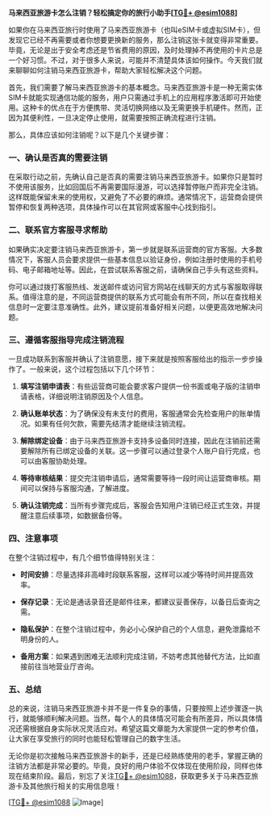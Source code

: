 **马来西亚旅游卡怎么注销？轻松搞定你的旅行小助手[[TG💪+ @esim1088](https://t.me/s/esim1088)]**

如果你在马来西亚旅行时使用了马来西亚旅游卡（也叫eSIM卡或虚拟SIM卡），但发现它已经不再需要或者你想要更换新的服务，那么注销这张卡就变得非常重要。毕竟，无论是出于安全考虑还是节省费用的原因，及时处理掉不再使用的卡片总是一个好习惯。不过，对于很多人来说，可能并不清楚具体该如何操作。今天我们就来聊聊如何注销马来西亚旅游卡，帮助大家轻松解决这个问题。

首先，我们需要了解马来西亚旅游卡的基本概念。马来西亚旅游卡是一种无需实体SIM卡就能实现通信功能的服务，用户只需通过手机上的应用程序激活即可开始使用。这种卡的优点在于方便携带、灵活切换网络以及无需更换手机硬件。然而，正因为其便利性，一旦决定停止使用，就需要按照正确流程进行注销。

那么，具体应该如何注销呢？以下是几个关键步骤：

### 一、确认是否真的需要注销

在采取行动之前，先确认自己是否真的需要注销马来西亚旅游卡。如果你只是暂时不使用该服务，比如回国后不再需要国际漫游，可以选择暂停账户而非完全注销。这样既能保留未来的使用权，又避免了不必要的麻烦。通常情况下，运营商会提供暂停和恢复两种选项，具体操作可以在其官网或客服中心找到指引。

### 二、联系官方客服寻求帮助

如果确实决定要注销马来西亚旅游卡，第一步就是联系运营商的官方客服。大多数情况下，客服人员会要求提供一些基本信息以验证身份，例如注册时使用的手机号码、电子邮箱地址等。因此，在尝试联系客服之前，请确保自己手头有这些资料。

你可以通过拨打客服热线、发送邮件或访问官方网站在线聊天的方式与客服取得联系。值得注意的是，不同运营商提供的联系方式可能会有所不同，所以在查找相关信息时一定要注意准确性。此外，建议提前准备好相关问题，以便更高效地解决问题。

### 三、遵循客服指导完成注销流程

一旦成功联系到客服并确认了注销意愿，接下来就是按照客服给出的指示一步步操作了。一般来说，这个过程包括以下几个环节：

1. **填写注销申请表**：有些运营商可能会要求客户提供一份书面或电子版的注销申请表格，详细说明注销原因及个人信息。
   
2. **确认账单状态**：为了确保没有未支付的费用，客服通常会先检查用户的账单情况。如果有任何欠款，需要先结清才能继续注销流程。

3. **解除绑定设备**：由于马来西亚旅游卡支持多设备同时连接，因此在注销前还需要解除所有已绑定设备的关联。这一步骤可以通过登录个人账户自行完成，也可以由客服协助处理。

4. **等待审核结果**：提交完注销申请后，通常需要等待一段时间让运营商审核。期间可以保持与客服沟通，了解进度。

5. **确认注销完成**：当所有步骤完成后，客服会告知用户注销已经正式生效，并提醒注意后续事项，如数据备份等。

### 四、注意事项

在整个注销过程中，有几个细节值得特别关注：

- **时间安排**：尽量选择非高峰时段联系客服，这样可以减少等待时间并提高效率。
  
- **保存记录**：无论是通话录音还是邮件往来，都建议妥善保存，以备日后查询之需。

- **隐私保护**：在整个注销过程中，务必小心保护自己的个人信息，避免泄露给不明身份的人。

- **备用方案**：如果遇到困难无法顺利完成注销，不妨考虑其他替代方法，比如直接前往当地营业厅咨询。

### 五、总结

总的来说，注销马来西亚旅游卡并不是一件复杂的事情，只要按照上述步骤逐一执行，就能够顺利解决问题。当然，每个人的具体情况可能会有所差异，所以具体情况还需根据自身实际状况灵活应对。希望这篇文章能为大家提供一定的参考价值，让大家在享受旅行的同时也能轻松管理自己的数字生活。

无论你是初次接触马来西亚旅游卡的新手，还是已经熟练使用的老手，掌握正确的注销方法都是非常必要的。毕竟，良好的用户体验不仅体现在使用阶段，同样也体现在结束阶段。最后，别忘了关注[TG💪+ @esim1088](https://t.me/s/esim1088)，获取更多关于马来西亚旅游卡及其他旅行相关的实用信息哦！

[[TG💪+ @esim1088](https://t.me/s/esim1088) ![Image](https://i.postimg.cc/4NQfJmqS/Snipaste-2025-05-13-00-14-12.png)]